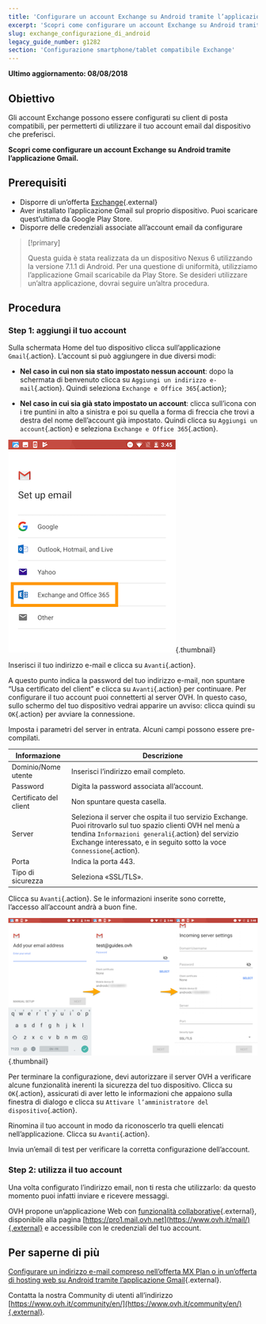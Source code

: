 ```yaml
---
title: 'Configurare un account Exchange su Android tramite l’applicazione Gmail'
excerpt: 'Scopri come configurare un account Exchange su Android tramite l’applicazione Gmail'
slug: exchange_configurazione_di_android
legacy_guide_number: g1282
section: 'Configurazione smartphone/tablet compatibile Exchange'
---
```


**Ultimo aggiornamento: 08/08/2018**

## Obiettivo

Gli account Exchange possono essere configurati su client di posta compatibili, per permetterti di utilizzare il tuo account email dal dispositivo che preferisci. 

**Scopri come configurare un account Exchange su Android tramite l’applicazione Gmail.**


## Prerequisiti

- Disporre di un’offerta [Exchange](https://www.ovh.it/emails/){.external}
- Aver installato l’applicazione Gmail sul proprio dispositivo. Puoi scaricare quest’ultima da Google Play Store.
- Disporre delle credenziali associate all’account email da configurare

> [!primary]
>
> Questa guida è stata realizzata da un dispositivo Nexus 6 utilizzando la versione 7.1.1 di Android. Per una questione di uniformità, utilizziamo l’applicazione Gmail scaricabile da Play Store. Se desideri utilizzare un’altra applicazione, dovrai seguire un’altra procedura. 
>


## Procedura

### Step 1: aggiungi il tuo account

Sulla schermata Home del tuo dispositivo clicca sull’applicazione `Gmail`{.action}. L’account si può aggiungere in due diversi modi:

- **Nel caso in cui non sia stato impostato nessun account**: dopo la schermata di benvenuto clicca su `Aggiungi un indirizzo e-mail`{.action}. Quindi seleziona `Exchange e Office 365`{.action}; 

- **Nel caso in cui sia già stato impostato un account**: clicca sull’icona con i tre puntini in alto a sinistra e poi su quella a forma di freccia che trovi a destra del nome dell’account già impostato. Quindi clicca su `Aggiungi un account`{.action} e seleziona `Exchange e Office 365`{.action}. 

![exchange](images/configuration-exchange-gmail-application-android-step1.png){.thumbnail}

Inserisci il tuo indirizzo e-mail e clicca su `Avanti`{.action}.

A questo punto indica la password del tuo indirizzo e-mail, non spuntare “Usa certificato del client” e clicca su `Avanti`{.action} per continuare. Per configurare il tuo account puoi connetterti al server OVH. In questo caso, sullo schermo del tuo dispositivo vedrai apparire un avviso: clicca quindi su `OK`{.action} per avviare la connessione.

Imposta i parametri del server in entrata. Alcuni campi possono essere pre-compilati. 

|Informazione|Descrizione| 
|---|---| 
|Dominio/Nome utente|Inserisci l’indirizzo email completo.|  
|Password|Digita la password associata all’account.|
|Certificato del client|Non spuntare questa casella.|
|Server|Seleziona il server che ospita il tuo servizio Exchange. Puoi ritrovarlo sul tuo spazio clienti OVH nel menù a tendina `Informazioni generali`{.action} del servizio Exchange interessato, e in seguito sotto la voce `Connessione`{.action}.|
|Porta|Indica la porta 443.|  
|Tipo di sicurezza|Seleziona «SSL/TLS».|

Clicca su `Avanti`{.action}. Se le informazioni inserite sono corrette, l’accesso all’account andrà a buon fine.

![exchange](images/configuration-exchange-gmail-application-android-step2.png){.thumbnail}

Per terminare la configurazione, devi autorizzare il server OVH a verificare alcune funzionalità inerenti la sicurezza del tuo dispositivo. Clicca su `OK`{.action}, assicurati di aver letto le informazioni che appaiono sulla finestra di dialogo e clicca su `Attivare l’amministratore del dispositivo`{.action}.

Rinomina il tuo account in modo da riconoscerlo tra quelli elencati nell’applicazione. Clicca su `Avanti`{.action}.

Invia un’email di test per verificare la corretta configurazione dell’account.

### Step 2: utilizza il tuo account

Una volta configurato l’indirizzo email, non ti resta che utilizzarlo: da questo momento puoi infatti inviare e ricevere messaggi.

OVH propone un’applicazione Web con [funzionalità collaborative](https://www.ovh.it/emails/){.external}, disponibile alla pagina [https://pro1.mail.ovh.net](https://www.ovh.it/mail/){.external} e accessibile con le credenziali del tuo account.

## Per saperne di più

[Configurare un indirizzo e-mail compreso nell’offerta MX Plan o in un’offerta di hosting web su Android tramite l’applicazione Gmail](https://docs.ovh.com/gb/en/emails/configuration-android/){.external}.

Contatta la nostra Community di utenti all’indirizzo [https://www.ovh.it/community/en/](https://www.ovh.it/community/en/){.external}.